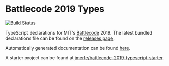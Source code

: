 # Battlecode 2019 Types

[![Build Status](https://travis-ci.com/jmerle/battlecode-2019-types.svg?branch=master)](https://travis-ci.com/jmerle/battlecode-2019-types)

TypeScript declarations for MIT's [Battlecode](https://battlecode.org/) 2019. The latest bundled declarations file can be found on the [releases page](https://github.com/jmerle/battlecode-2019-types/releases).

Automatically generated documentation can be found [here](https://jmerle.github.io/battlecode-2019-types/index.html).

A starter project can be found at [jmerle/battlecode-2019-typescript-starter](https://github.com/jmerle/battlecode-2019-typescript-starter).
